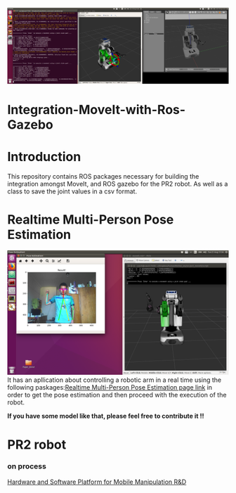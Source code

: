 
![top_page](/image/1.png)

# Integration-MoveIt-with-Ros-Gazebo
# Introduction
This repository contains ROS packages necessary for building the integration amongst MoveIt, and ROS gazebo for the PR2 robot. 
As well as a class to save the joint values in a csv format.


# Realtime Multi-Person Pose Estimation
![inferent_result](/image/pose1.png)
It has an apllication about controlling a robotic arm in a real time using the following paskages:[Realtime Multi-Person Pose Estimation page link](https://github.com/ZheC/Realtime_Multi-Person_Pose_Estimation) in order to get the pose estimation and then proceed with the execution of the robot. 


**If you have some model like that, please feel free to contribute it !!**

# PR2 robot
### on process 
[Hardware and Software Platform for Mobile Manipulation R&D](http://www.willowgarage.com/pages/pr2/overview)



